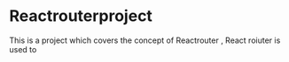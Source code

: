 # Reactrouterproject
This is a project which covers the concept of Reactrouter , React roiuter is used to 
